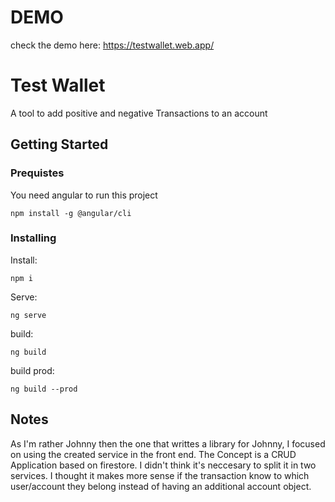 # DEMO

check the demo here: https://testwallet.web.app/

# Test Wallet

A tool to add positive and negative Transactions to an account

## Getting Started

### Prequistes

You need angular to run this project

`````
npm install -g @angular/cli
`````

### Installing

Install:
```
npm i 
```
Serve:
````
ng serve
````
build:
````
ng build
````
build prod:
````
ng build --prod
````

## Notes
As I'm rather Johnny then the one that writtes a library for Johnny, I focused on using the created service in the front end. 
The Concept is a CRUD Application based on firestore.
I didn't think it's neccesary to split it in two services. I thought it makes more sense if the transaction know to which user/account they belong instead of having an additional account object.

